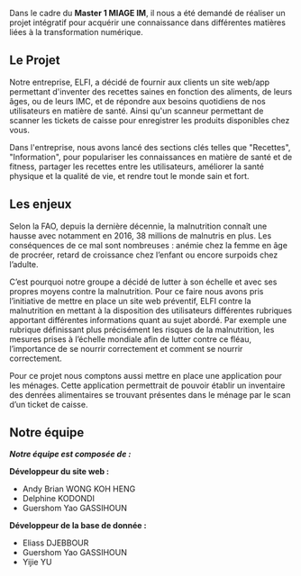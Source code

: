 Dans le cadre du **Master 1 MIAGE IM**, il nous a été demandé de réaliser un projet intégratif pour acquérir une connaissance dans différentes matières liées à la transformation numérique.

## Le Projet
Notre entreprise, ELFI, a décidé de fournir aux clients un site web/app permettant d'inventer des recettes saines en fonction des aliments, de leurs âges, ou de leurs IMC, et de répondre aux besoins quotidiens de nos utilisateurs en matière de santé. Ainsi qu'un scanneur permettant de scanner les tickets de caisse pour enregistrer les produits disponibles chez vous.

Dans l'entreprise, nous avons lancé des sections clés telles que "Recettes", "Information", pour populariser les connaissances en matière de santé et de fitness, partager les recettes entre les utilisateurs, améliorer la santé physique et la qualité de vie, et rendre tout le monde sain et fort.

## Les enjeux
Selon la FAO, depuis la dernière décennie, la malnutrition connaît une hausse avec notamment en 2016, 38 millions de malnutris en plus. Les conséquences de ce mal sont nombreuses : anémie chez la femme en âge de procréer, retard de croissance chez l’enfant ou encore surpoids chez l’adulte.

C’est pourquoi notre groupe a décidé de lutter à son échelle et avec ses propres moyens contre la malnutrition. Pour ce faire nous avons pris l’initiative de mettre en place un site web préventif, ELFI contre la malnutrition en mettant à la disposition des utilisateurs différentes rubriques apportant différentes informations quant au sujet abordé. Par exemple une rubrique définissant plus précisément les risques de la malnutrition, les mesures prises à l’échelle mondiale afin de lutter contre ce fléau, l’importance de se nourrir correctement et comment se nourrir correctement.

Pour ce projet nous comptons aussi mettre en place une application pour les ménages. Cette application permettrait de pouvoir établir un inventaire des denrées alimentaires se trouvant présentes dans le ménage par le scan d’un ticket de caisse.

## Notre équipe
***Notre équipe est composée de :***

**Développeur du site web :**
- Andy Brian WONG KOH HENG
- Delphine KODONDI
- Guershom Yao GASSIHOUN

**Développeur de la base de donnée :**
- Eliass DJEBBOUR
- Guershom Yao GASSIHOUN
- Yijie YU

